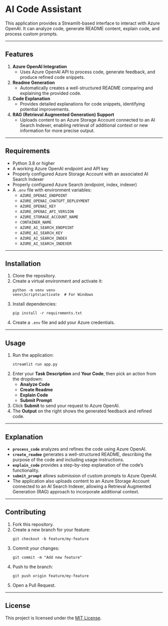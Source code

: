 # AI Code Assistant

This application provides a Streamlit-based interface to interact with Azure OpenAI. It can analyze code, generate README content, explain code, and process custom prompts.

---

## Features

1. **Azure OpenAI Integration**  
   - Uses Azure OpenAI API to process code, generate feedback, and produce refined code snippets.
2. **Readme Generation**  
   - Automatically creates a well-structured README comparing and explaining the provided code.
3. **Code Explanation**  
   - Provides detailed explanations for code snippets, identifying potential improvements.
4. **RAG (Retrieval Augmented Generation) Support**  
   - Uploads content to an Azure Storage Account connected to an AI Search Indexer, enabling retrieval of additional context or new information for more precise output.

---

## Requirements

- Python 3.8 or higher  
- A working Azure OpenAI endpoint and API key  
- Properly configured Azure Storage Account with an associated AI Search Indexer  
- Properly configured Azure Search (endpoint, index, indexer)  
- A `.env` file with environment variables:
  - `AZURE_OPENAI_ENDPOINT`
  - `AZURE_OPENAI_CHATGPT_DEPLOYMENT`
  - `AZURE_OPENAI_KEY`
  - `AZURE_OPENAI_API_VERSION`
  - `AZURE_STORAGE_ACCOUNT_NAME`
  - `CONTAINER_NAME`
  - `AZURE_AI_SEARCH_ENDPOINT`
  - `AZURE_AI_SEARCH_KEY`
  - `AZURE_AI_SEARCH_INDEX`
  - `AZURE_AI_SEARCH_INDEXER`

---

## Installation

1. Clone the repository.  
2. Create a virtual environment and activate it:
   ```
   python -m venv venv
   venv\Scripts\activate  # For Windows
   ```
3. Install dependencies:
   ```
   pip install -r requirements.txt
   ```
4. Create a `.env` file and add your Azure credentials.

---

## Usage

1. Run the application:
   ```
   streamlit run app.py
   ```
2. Enter your **Task Description** and **Your Code**, then pick an action from the dropdown:
   - **Analyze Code**  
   - **Create Readme**  
   - **Explain Code**  
   - **Submit Prompt**  
3. Click **Submit** to send your request to Azure OpenAI.  
4. The **Output** on the right shows the generated feedback and refined code.

---

## Explanation

- **`process_code`** analyzes and refines the code using Azure OpenAI.  
- **`create_readme`** generates a well-structured README, describing the purpose of the code and including usage instructions.  
- **`explain_code`** provides a step-by-step explanation of the code’s functionality.  
- **`submit_prompt`** allows submission of custom prompts to Azure OpenAI.  
- The application also uploads content to an Azure Storage Account connected to an AI Search Indexer, allowing a Retrieval Augmented Generation (RAG) approach to incorporate additional context.

---

## Contributing

1. Fork this repository.  
2. Create a new branch for your feature:  
   ```
   git checkout -b feature/my-feature
   ```
3. Commit your changes:  
   ```
   git commit -m "Add new feature"
   ```
4. Push to the branch:  
   ```
   git push origin feature/my-feature
   ```
5. Open a Pull Request.

---

## License

This project is licensed under the [MIT License](LICENSE).